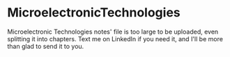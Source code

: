 # MicroelectronicTechnologies
Microelectronic Technologies notes' file is too large to be uploaded, even splitting it into chapters. Text me on LinkedIn if you need it, and I'll be more than glad to send it to you.

